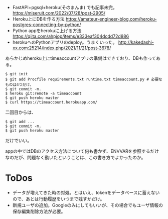 * FastAPI+pgsql+heroku(そのまんま) でも記事未完。 https://miseruit.com/2022/07/28/post-2905/
* Heroku上にDBを作る方法 https://amateur-engineer-blog.com/heroku-postgres-connecting-by-python/
* Python appをherokuに上げる方法 https://qiita.com/ahpjop/items/e333eaf304dcdd72d886
* herokuへのPythonアプリのdeploy。うまくいった。 http://kakedashi-xx.com:25214/index.php/2021/11/21/post-3678/


あらかじめheroku上にtimeaccountアプリの準備はできており、DBも作ってある。
```
$ git init
$ git add Procfile requirements.txt runtime.txt timeaccount.py # 必要なものは4つだけ。
$ git commit -m.
$ heroku git:remote -a timeaccount
$ git push heroku master
$ curl https://timeaccount.herokuapp.com/
```

二回目からは、
```
$ git add ...
$ git commit -m.
$ git push heroku master
```
だけでいい。

appの中ではDBのアクセス方法について何も書かず、ENVVARを参照するだけなのだが、問題なく動いたということは、この書き方でよかったのか。

# ToDos

* データが増えてきた時の対処。とはいえ、tokenをデータベースに蓄えないので、あとは行動履歴をいつまで残すかだけ。
* 新規ユーザの追加。Googleのみにしてもいいが、その場合でもユーザ情報の保存編集削除方法が必要。